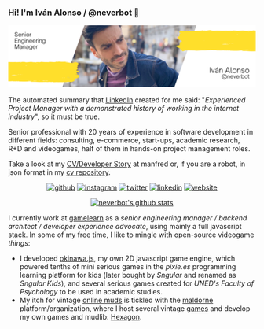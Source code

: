 ### Hi! I'm Iván Alonso / @neverbot 👋
![](https://github.com/neverbot/neverbot/raw/master/banner.png)

The automated summary that [LinkedIn](https://www.linkedin.com/in/ivanalonso/) created for me said: "_Experienced Project Manager with a demonstrated history of working in the internet industry_", so it must be true.

Senior professional with 20 years of experience in software development in different fields: consulting, e-commerce, start-ups, academic research, R+D and videogames, half of them in hands-on project management roles.

Take a look at my [CV/Developer Story](https://www.getmanfred.com/profile/neverbot) at manfred or, if you are a robot, in json format in my [cv repository](https://github.com/neverbot/cv).

<div align="center">

[<img src='https://cdn.jsdelivr.net/npm/simple-icons@3.0.1/icons/github.svg' alt='github' height='20'>](https://github.com/neverbot) [<img src='https://cdn.jsdelivr.net/npm/simple-icons@3.0.1/icons/instagram.svg' alt='instagram' height='20'>](https://www.instagram.com/neverbot/) [<img src='https://cdn.jsdelivr.net/npm/simple-icons@3.0.1/icons/twitter.svg' alt='twitter' height='20'>](https://twitter.com/neverbot) [<img src='https://cdn.jsdelivr.net/npm/simple-icons@3.0.1/icons/linkedin.svg' alt='linkedin' height='20'>](https://www.linkedin.com/in/ivanalonso/) [<img src='https://cdn.jsdelivr.net/npm/simple-icons@3.0.1/icons/icloud.svg' alt='website' height='20'>](https://www.neverbot.com)

</div>
 
<div align="center">

[![neverbot's github stats](https://github-readme-stats-five-iota-96.vercel.app/api?username=neverbot&show_icons=true&count_private=true)](https://github.com/anuraghazra/github-readme-stats)

</div>

I currently work at [gamelearn](https://github.com/gamelearn) as a _senior engineering manager / backend architect / developer experience advocate_, using mainly a full javascript stack. In some of my free time, I like to mingle with open-source videogame _things_:

* I developed [okinawa.js](https://github.com/okinawa-dev/okinawa.js), my own 2D javascript game engine, which powered tenths of mini serious games in the *pixie.es* programming learning platform for kids (later bought by *Sngular* and renamed as *Sngular Kids*), and several serious games created for *UNED's Faculty of Psychology* to be used in academic studies.
* My itch for vintage [online muds](https://en.wikipedia.org/wiki/Multi-user_dungeon) is tickled with the [maldorne](https://maldorne.org/) platform/organization, where I host several vintage [games](https://maldorne.org/games/) and develop my own games and mudlib: [Hexagon](https://github.com/maldorne/hexagon).
